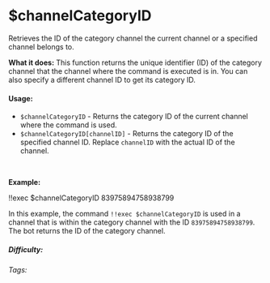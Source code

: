 # $channelCategoryID

Retrieves the ID of the category channel the current channel or a specified channel belongs to.

**What it does:** This function returns the unique identifier (ID) of the category channel that the channel where the command is executed is in. You can also specify a different channel ID to get its category ID.

#### Usage:

*   `$channelCategoryID` -  Returns the category ID of the current channel where the command is used.
*   `$channelCategoryID[channelID]` - Returns the category ID of the specified channel ID. Replace `channelID` with the actual ID of the channel.

<br/>

**Example:**

<discord-messages>
	<discord-message :bot="false" role-color="#ffcc9a" author="Member">
		!!exec $channelCategoryID
	</discord-message>
	<discord-message :bot="true" role-color="#0099ff" author="Custom Command" avatar="https://media.discordapp.net/avatars/725721249652670555/781224f90c3b841ba5b40678e032f74a.webp">
		83975894758938799
	</discord-message>
</discord-messages>

In this example, the command `!!exec $channelCategoryID` is used in a channel that is within the category channel with the ID `83975894758938799`.  The bot returns the ID of the category channel.

##### Difficulty: <Badge type="tip" text="Easy" vertical="middle" />

###### Tags: <Badge type="tip" text="channel" vertical="middle" /> <Badge type="tip" text="category" vertical="middle" /> <Badge type="tip" text="channel ID" vertical="middle" />